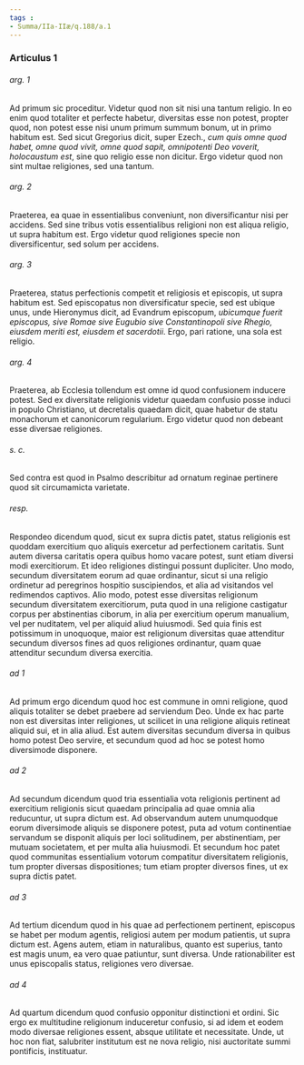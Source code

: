 ```yaml
---
tags : 
- Summa/IIa-IIæ/q.188/a.1
---
```


### Articulus 1

###### arg. 1
Ad primum sic proceditur. Videtur quod non sit nisi una tantum religio. In eo enim quod totaliter et perfecte habetur, diversitas esse non potest, propter quod, non potest esse nisi unum primum summum bonum, ut in primo habitum est. Sed sicut Gregorius dicit, super Ezech., *cum quis omne quod habet, omne quod vivit, omne quod sapit, omnipotenti Deo voverit, holocaustum est*, sine quo religio esse non dicitur. Ergo videtur quod non sint multae religiones, sed una tantum.

###### arg. 2
Praeterea, ea quae in essentialibus conveniunt, non diversificantur nisi per accidens. Sed sine tribus votis essentialibus religioni non est aliqua religio, ut supra habitum est. Ergo videtur quod religiones specie non diversificentur, sed solum per accidens.

###### arg. 3
Praeterea, status perfectionis competit et religiosis et episcopis, ut supra habitum est. Sed episcopatus non diversificatur specie, sed est ubique unus, unde Hieronymus dicit, ad Evandrum episcopum, *ubicumque fuerit episcopus, sive Romae sive Eugubio sive Constantinopoli sive Rhegio, eiusdem meriti est, eiusdem et sacerdotii*. Ergo, pari ratione, una sola est religio.

###### arg. 4
Praeterea, ab Ecclesia tollendum est omne id quod confusionem inducere potest. Sed ex diversitate religionis videtur quaedam confusio posse induci in populo Christiano, ut decretalis quaedam dicit, quae habetur de statu monachorum et canonicorum regularium. Ergo videtur quod non debeant esse diversae religiones.

###### s. c.
Sed contra est quod in Psalmo describitur ad ornatum reginae pertinere quod sit circumamicta varietate.

###### resp.
Respondeo dicendum quod, sicut ex supra dictis patet, status religionis est quoddam exercitium quo aliquis exercetur ad perfectionem caritatis. Sunt autem diversa caritatis opera quibus homo vacare potest, sunt etiam diversi modi exercitiorum. Et ideo religiones distingui possunt dupliciter. Uno modo, secundum diversitatem eorum ad quae ordinantur, sicut si una religio ordinetur ad peregrinos hospitio suscipiendos, et alia ad visitandos vel redimendos captivos. Alio modo, potest esse diversitas religionum secundum diversitatem exercitiorum, puta quod in una religione castigatur corpus per abstinentias ciborum, in alia per exercitium operum manualium, vel per nuditatem, vel per aliquid aliud huiusmodi. Sed quia finis est potissimum in unoquoque, maior est religionum diversitas quae attenditur secundum diversos fines ad quos religiones ordinantur, quam quae attenditur secundum diversa exercitia.

###### ad 1
Ad primum ergo dicendum quod hoc est commune in omni religione, quod aliquis totaliter se debet praebere ad serviendum Deo. Unde ex hac parte non est diversitas inter religiones, ut scilicet in una religione aliquis retineat aliquid sui, et in alia aliud. Est autem diversitas secundum diversa in quibus homo potest Deo servire, et secundum quod ad hoc se potest homo diversimode disponere.

###### ad 2
Ad secundum dicendum quod tria essentialia vota religionis pertinent ad exercitium religionis sicut quaedam principalia ad quae omnia alia reducuntur, ut supra dictum est. Ad observandum autem unumquodque eorum diversimode aliquis se disponere potest, puta ad votum continentiae servandum se disponit aliquis per loci solitudinem, per abstinentiam, per mutuam societatem, et per multa alia huiusmodi. Et secundum hoc patet quod communitas essentialium votorum compatitur diversitatem religionis, tum propter diversas dispositiones; tum etiam propter diversos fines, ut ex supra dictis patet.

###### ad 3
Ad tertium dicendum quod in his quae ad perfectionem pertinent, episcopus se habet per modum agentis, religiosi autem per modum patientis, ut supra dictum est. Agens autem, etiam in naturalibus, quanto est superius, tanto est magis unum, ea vero quae patiuntur, sunt diversa. Unde rationabiliter est unus episcopalis status, religiones vero diversae.

###### ad 4
Ad quartum dicendum quod confusio opponitur distinctioni et ordini. Sic ergo ex multitudine religionum induceretur confusio, si ad idem et eodem modo diversae religiones essent, absque utilitate et necessitate. Unde, ut hoc non fiat, salubriter institutum est ne nova religio, nisi auctoritate summi pontificis, instituatur.

